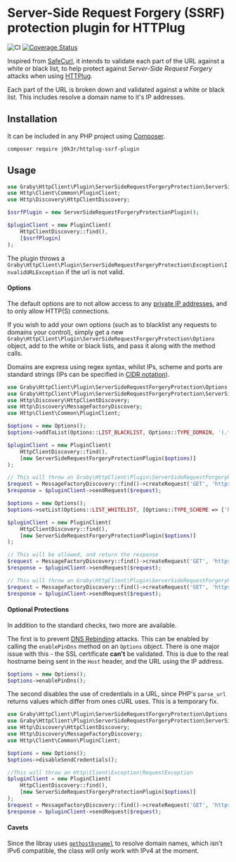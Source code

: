 # Server-Side Request Forgery (SSRF) protection plugin for HTTPlug

![CI](https://github.com/j0k3r/httplug-ssrf-plugin/workflows/CI/badge.svg)
[![Coverage Status](https://coveralls.io/repos/j0k3r/httplug-ssrf-plugin/badge.svg?branch=master&service=github)](https://coveralls.io/github/j0k3r/httplug-ssrf-plugin?branch=master)

Inspired from [SafeCurl](https://github.com/j0k3r/safecurl), it intends to validate each part of the URL against a white or black list, to help protect against _Server-Side Request Forgery_ attacks when using [HTTPlug](https://docs.php-http.org/en/latest/).

Each part of the URL is broken down and validated against a white or black list. This includes resolve a domain name to it's IP addresses.

## Installation

It can be included in any PHP project using [Composer](https://getcomposer.org).

```
composer require j0k3r/httplug-ssrf-plugin
```

## Usage

```php
use Graby\HttpClient\Plugin\ServerSideRequestForgeryProtection\ServerSideRequestForgeryProtectionPlugin;
use Http\Client\Common\PluginClient;
use Http\Discovery\HttpClientDiscovery;

$ssrfPlugin = new ServerSideRequestForgeryProtectionPlugin();

$pluginClient = new PluginClient(
    HttpClientDiscovery::find(),
    [$ssrfPlugin]
);
```

The plugin throws a `Graby\HttpClient\Plugin\ServerSideRequestForgeryProtection\Exception\InvalidURLException` if the url is not valid.

#### Options

The default options are to not allow access to any [private IP addresses](https://en.wikipedia.org/wiki/Private_network), and to only allow HTTP(S) connections.

If you wish to add your own options (such as to blacklist any requests to domains your control), simply get a new `Graby\HttpClient\Plugin\ServerSideRequestForgeryProtection\Options` object, add to the white or black lists, and pass it along with the method calls.

Domains are express using regex syntax, whilst IPs, scheme and ports are standard strings (IPs can be specified in [CIDR notation](https://en.wikipedia.org/wiki/Cidr)).

```php
use Graby\HttpClient\Plugin\ServerSideRequestForgeryProtection\Options;
use Graby\HttpClient\Plugin\ServerSideRequestForgeryProtection\ServerSideRequestForgeryProtectionPlugin;
use Http\Discovery\HttpClientDiscovery;
use Http\Discovery\MessageFactoryDiscovery;
use Http\Client\Common\PluginClient;

$options = new Options();
$options->addToList(Options::LIST_BLACKLIST, Options::TYPE_DOMAIN, '(.*)\.example\.com');

$pluginClient = new PluginClient(
    HttpClientDiscovery::find(),
    [new ServerSideRequestForgeryProtectionPlugin($options)]
);

// This will throw an Graby\HttpClient\Plugin\ServerSideRequestForgeryProtection\Exception\InvalidURLException\InvalidDomainException
$request = MessageFactoryDiscovery::find()->createRequest('GET', 'https://www.example.com');
$response = $pluginClient->sendRequest($request);

$options = new Options();
$options->setList(Options::LIST_WHITELIST, [Options::TYPE_SCHEME => ['https']]);

$pluginClient = new PluginClient(
    HttpClientDiscovery::find(),
    [new ServerSideRequestForgeryProtectionPlugin($options)]
);

// This will be allowed, and return the response
$request = MessageFactoryDiscovery::find()->createRequest('GET', 'https://www.example.com');
$response = $pluginClient->sendRequest($request);

// This will throw an Graby\HttpClient\Plugin\ServerSideRequestForgeryProtection\Exception\InvalidURLException\InvalidDomainException
$request = MessageFactoryDiscovery::find()->createRequest('GET', 'https://www.example.com');
$response = $pluginClient->sendRequest($request);
```

#### Optional Protections

In addition to the standard checks, two more are available.

The first is to prevent [DNS Rebinding](https://en.wikipedia.org/wiki/DNS_rebinding) attacks. This can be enabled by calling the `enablePinDns` method on an `Options` object. There is one major issue with this - the SSL certificate **can't** be validated. This is due to the real hostname being sent in the `Host` header, and the URL using the IP address.

```php
$options = new Options();
$options->enablePinDns();
```

The second disables the use of credentials in a URL, since PHP's `parse_url` returns values which differ from ones cURL uses. This is a temporary fix.

```php
use Graby\HttpClient\Plugin\ServerSideRequestForgeryProtection\Options;
use Graby\HttpClient\Plugin\ServerSideRequestForgeryProtection\ServerSideRequestForgeryProtectionPlugin;
use Http\Discovery\HttpClientDiscovery;
use Http\Discovery\MessageFactoryDiscovery;
use Http\Client\Common\PluginClient;

$options = new Options();
$options->disableSendCredentials();

//This will throw an Http\Client\Exception\RequestException
$pluginClient = new PluginClient(
    HttpClientDiscovery::find(),
    [new ServerSideRequestForgeryProtectionPlugin($options)]
);
$request = MessageFactoryDiscovery::find()->createRequest('GET', 'https://user:pass@google.com');
$response = $pluginClient->sendRequest($request);
```

#### Cavets

Since the libray uses [`gethostbynamel`](https://php.net/manual/en/function.gethostbynamel.php) to resolve domain names, which isn't IPv6 compatible, the class will only work with IPv4 at the moment.

